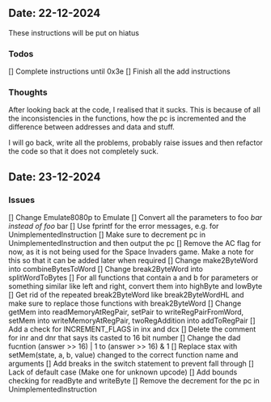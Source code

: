 ## Date: 22-12-2024

These instructions will be put on hiatus
### Todos
[] Complete instructions until 0x3e
[] Finish all the add instructions

### Thoughts
After looking back at the code, I realised that it sucks. This is because of all the inconsistencies
in the functions, how the pc is incremented and the difference between addresses and data and stuff.

I will go back, write all the problems, probably raise issues and then refactor the code so that it
does not completely suck.

## Date: 23-12-2024

### Issues
[] Change Emulate8080p to Emulate
[] Convert all the parameters to foo *bar instead of foo* bar
[] Use fprintf for the error messages, e.g. for UnimplementedInstruction
[] Make sure to decrement pc in UnimplementedInstruction and then output the pc
[] Remove the AC flag for now, as it is not being used for the Space Invaders game. Make a note for
this so that it can be added later when required
[] Change make2ByteWord into combineBytesToWord
[] Change break2ByteWord into splitWordToBytes
[] For all functions that contain a and b for parameters or something similar like left and right, convert them into
highByte and lowByte
[] Get rid of the repeated break2ByteWord like break2ByteWordHL and make sure to replace those
functions with break2ByteWord
[] Change getMem into readMemoryAtRegPair, setPair to writeRegPairFromWord, setMem into
writeMemoryAtRegPair, twoRegAddition into addToRegPair
[] Add a check for INCREMENT_FLAGS in inx and dcx
[] Delete the comment for inr and dnr that says its casted to 16 bit number
[] Change the dad fucntion (answer >> 16) | 1 to (answer >> 16) & 1
[] Replace stax with setMem(state, a, b, value) changed to the correct function name and arguments
[] Add breaks in the switch statement to prevent fall through
[] Lack of default case (Make one for unknown upcode)
[] Add bounds checking for readByte and writeByte
[] Remove the decrement for the pc in UnimplementedInstruction

